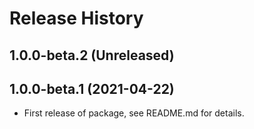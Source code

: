 # Release History

## 1.0.0-beta.2 (Unreleased)


## 1.0.0-beta.1 (2021-04-22)

- First release of package, see README.md for details.